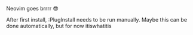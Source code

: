Neovim goes brrrr 😎

After first install, :PlugInstall needs to be run manually. Maybe this can be done automatically, but for now itiswhatitis
